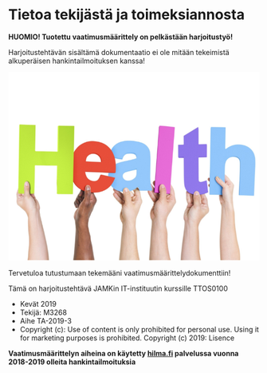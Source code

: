 # Tietoa tekijästä ja toimeksiannosta

**HUOMIO! Tuotettu vaatimusmäärittely on pelkästään harjoitustyö!**

Harjoitustehtävän sisältämä dokumentaatio ei ole mitään tekeimistä alkuperäisen hankintailmoituksen  kanssa!

![](02-vaatimusmaarittely/kuvat/Health.PNG)


Tervetuloa tutustumaan tekemääni vaatimusmäärittelydokumenttiin!

Tämä on harjoitustehtävä JAMKin IT-instituutin kurssille TTOS0100 

* Kevät 2019
* Tekijä: M3268
* Aihe TA-2019-3
* Copyright (c): Use of content is only prohibited for personal use. Using it for marketing purposes is prohibited. Copyright (c) 2019: Lisence

**Vaatimusmäärittelyn aiheina on käytetty [hilma.fi](http://hilma.fi) palvelussa vuonna 2018-2019 olleita hankintailmoituksia**





